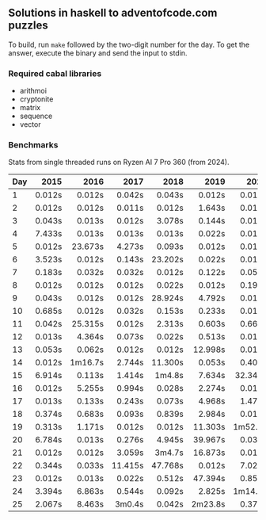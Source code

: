 ## Solutions in haskell to adventofcode.com puzzles

To build, run `make` followed by the two-digit number for the day.
To get the answer, execute the binary and send the input to stdin.

### Required cabal libraries

* arithmoi
* cryptonite
* matrix
* sequence
* vector

### Benchmarks

Stats from single threaded runs on Ryzen AI 7 Pro 360 (from 2024).

| Day |   2015 |   2016 |   2017 |   2018 |   2019 |   2020 |   2021 |   2022 |   2023 |   2024 |
|-----|-------:|-------:|-------:|-------:|-------:|-------:|-------:|-------:|-------:|-------:|
| 1  |  0.012s | 0.012s | 0.042s | 0.043s | 0.012s | 0.012s | 0.022s | 0.012s | 0.012s | 0.012s |
| 2  |  0.012s | 0.012s | 0.011s | 0.012s | 1.643s | 0.013s | 0.013s | 0.013s | 0.013s | 0.012s |
| 3  |  0.043s | 0.013s | 0.012s | 3.078s | 0.144s | 0.012s | 0.012s | 0.012s | 0.012s | 0.012s |
| 4  |  7.433s | 0.013s | 0.013s | 0.013s | 0.022s | 0.013s | 0.023s | 0.013s | 0.012s | 0.012s |
| 5  |  0.012s | 23.673s | 4.273s | 0.093s | 0.012s | 0.012s | 0.144s | 0.012s | 0.012s | 0.032s |
| 6  |  3.523s | 0.012s | 0.143s | 23.202s | 0.022s | 0.012s | 0.012s | 0.012s | 0.032s | 0.702s |
| 7  |  0.183s | 0.032s | 0.032s | 0.012s | 0.122s | 0.053s | 5.372s | 0.023s | 0.012s | 0.172s |
| 8  |  0.012s | 0.012s | 0.012s | 0.022s | 0.012s | 0.193s | 0.012s | 0.012s | 0.322s | 0.012s |
| 9  |  0.043s | 0.012s | 0.012s | 28.924s | 4.792s | 0.013s | 0.013s | 0.174s | 0.013s | 2.624s |
| 10  |  0.685s | 0.012s | 0.032s | 0.153s | 0.233s | 0.012s | 0.012s | 0.012s | 1.393s | 0.012s |
| 11  |  0.042s | 25.315s | 0.012s | 2.313s | 0.603s | 0.667s | 0.023s | 0.559s | 0.012s | 0.032s |
| 12  |  0.013s | 4.364s | 0.073s | 0.022s | 0.513s | 0.013s | 0.653s | 3.344s | 0.523s | 0.104s |
| 13  |  0.053s | 0.062s | 0.012s | 0.012s | 12.998s | 0.012s | 0.013s | 0.033s | 0.012s | 0.012s |
| 14  |  0.012s | 1m16.7s | 2.744s | 11.300s | 0.053s | 0.405s | 45.967s | 2.864s | 0.868s | 1.783s |
| 15  |  6.914s | 0.113s | 1.414s | 1m4.8s | 7.634s | 32.344s | 0.054s | 0.922s | 0.023s | 0.022s |
| 16  |  0.012s | 5.255s | 0.994s | 0.028s | 2.274s | 0.012s | 0.012s | 22.496s | 1.283s | 6.045s |
| 17  |  0.013s | 0.133s | 0.243s | 0.073s | 4.968s | 1.473s | 13.173s | 0.133s | 28.127s | 0.012s |
| 18  |  0.374s | 0.683s | 0.093s | 0.839s | 2.984s | 0.012s | 0.763s | 0.052s | 0.012s | 5.603s |
| 19  |  0.313s | 1.171s | 0.012s | 0.012s | 11.303s | 1m52.3s | 8.633s | 9m23.7s | 0.013s | 0.062s |
| 20  |  6.784s | 0.013s | 0.276s | 4.945s | 39.967s | 0.033s | 0.806s | 1m33.2s | 0.093s | 0.653s |
| 21  |  0.012s | 0.012s | 3.059s | 3m4.7s | 16.873s | 0.013s | 1m12.8s | 0.023s | 1.224s |        |
| 22  |  0.344s | 0.033s | 11.415s | 47.768s | 0.012s | 7.023s | 0.063s | 0.022s | 1.093s | 6.212s |
| 23  |  0.012s | 0.013s | 0.022s | 0.512s | 47.394s | 0.853s | 11.363s | 5.258s | 44.454s | 0.083s |
| 24  |  3.394s | 6.863s | 0.544s | 0.092s | 2.825s | 1m14.9s | 2m49.7s | 2.772s | 0.242s | 0.012s |
| 25  |  2.067s | 8.463s | 3m0.4s | 0.042s | 2m23.8s | 0.377s | 1.584s | 0.013s | 1m0.5s | 0.012s |
